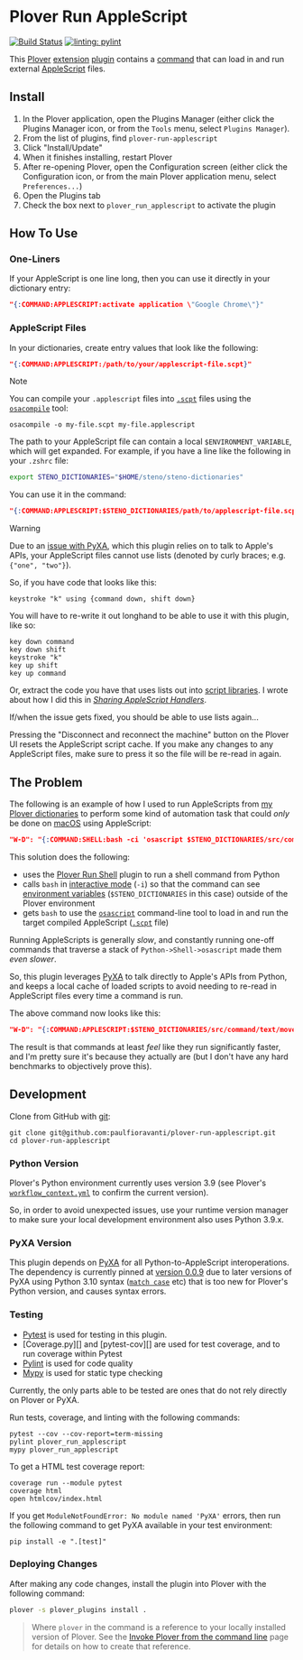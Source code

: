 # Plover Run AppleScript

[![Build Status][Build Status image]][Build Status url] [![linting: pylint][linting image]][linting url]

This [Plover][] [extension][] [plugin][] contains a [command][] that can load in
and run external [AppleScript][] files.

## Install

1. In the Plover application, open the Plugins Manager (either click the Plugins
   Manager icon, or from the `Tools` menu, select `Plugins Manager`).
2. From the list of plugins, find `plover-run-applescript`
3. Click "Install/Update"
4. When it finishes installing, restart Plover
5. After re-opening Plover, open the Configuration screen (either click the
   Configuration icon, or from the main Plover application menu, select
   `Preferences...`)
6. Open the Plugins tab
7. Check the box next to `plover_run_applescript` to activate the plugin

## How To Use

### One-Liners

If your AppleScript is one line long, then you can use it directly in your
dictionary entry:

```json
"{:COMMAND:APPLESCRIPT:activate application \"Google Chrome\"}"
```

### AppleScript Files

In your dictionaries, create entry values that look like the following:

```json
"{:COMMAND:APPLESCRIPT:/path/to/your/applescript-file.scpt}"
```

> [!NOTE]
> You can compile your `.applescript` files into [`.scpt`][] files using the
> [`osacompile`][] tool:
>
> ```console
> osacompile -o my-file.scpt my-file.applescript
> ```

The path to your AppleScript file can contain a local `$ENVIRONMENT_VARIABLE`,
which will get expanded. For example, if you have a line like the following in
your `.zshrc` file:

```sh
export STENO_DICTIONARIES="$HOME/steno/steno-dictionaries"
```

You can use it in the command:

```json
"{:COMMAND:APPLESCRIPT:$STENO_DICTIONARIES/path/to/applescript-file.scpt}"
```

> [!WARNING]
> Due to an [issue with PyXA][], which this plugin relies on to talk to Apple's
> APIs, your AppleScript files cannot use lists (denoted by curly braces; e.g.
> `{"one", "two"}`).
>
> So, if you have code that looks like this:
>
> ```applescript
> keystroke "k" using {command down, shift down}
> ```
>
> You will have to re-write it out longhand to be able to use it with this
> plugin, like so:
>
> ```applescript
> key down command
> key down shift
> keystroke "k"
> key up shift
> key up command
> ```
>
> Or, extract the code you have that uses lists out into [script libraries][].
> I wrote about how I did this in _[Sharing AppleScript Handlers][]_.
>
> If/when the issue gets fixed, you should be able to use lists again...

Pressing the "Disconnect and reconnect the machine" button on the Plover UI
resets the AppleScript script cache. If you make any changes to any AppleScript
files, make sure to press it so the file will be re-read in again.

## The Problem

The following is an example of how I used to run AppleScripts from [my Plover
dictionaries][] to perform some kind of automation task that could _only_ be
done on [macOS][] using AppleScript:

```json
"W-D": "{:COMMAND:SHELL:bash -ci 'osascript $STENO_DICTIONARIES/src/command/text/move-one-word-forward.scpt'}"
```

This solution does the following:

- uses the [Plover Run Shell][] plugin to run a shell command from Python
- calls `bash` in [interactive mode][] (`-i`) so that the command can see
  [environment variables][] (`$STENO_DICTIONARIES` in this case) outside of the
  Plover environment
- gets `bash` to use the [`osascript`][] command-line tool to load in and run
  the target compiled AppleScript ([`.scpt`][] file)

Running AppleScripts is generally _slow_, and constantly running one-off
commands that traverse a stack of `Python->Shell->osascript` made them _even
slower_.

So, this plugin leverages [PyXA][] to talk directly to Apple's APIs from Python,
and keeps a local cache of loaded scripts to avoid needing to re-read in
AppleScript files every time a command is run.

The above command now looks like this:

```json
"W-D": "{:COMMAND:APPLESCRIPT:$STENO_DICTIONARIES/src/command/text/move-one-word-forward.scpt}"
```

The result is that commands at least _feel_ like they run significantly faster,
and I'm pretty sure it's because they actually are (but I don't have any hard
benchmarks to objectively prove this).

## Development

Clone from GitHub with [git][]:

```console
git clone git@github.com:paulfioravanti/plover-run-applescript.git
cd plover-run-applescript
```

### Python Version

Plover's Python environment currently uses version 3.9 (see Plover's
[`workflow_context.yml`][] to confirm the current version).

So, in order to avoid unexpected issues, use your runtime version manager to
make sure your local development environment also uses Python 3.9.x.

### PyXA Version

This plugin depends on [PyXA][] for all Python-to-AppleScript interoperations.
The dependency is currently pinned at [version 0.0.9][] due to later versions
of PyXA using Python 3.10 syntax ([`match case`][] etc) that is too new for
Plover's Python version, and causes syntax errors.

### Testing

- [Pytest][] is used for testing in this plugin.
- [Coverage.py][] and [pytest-cov][] are used for test coverage, and to run
  coverage within Pytest
- [Pylint][] is used for code quality
- [Mypy][] is used for static type checking

Currently, the only parts able to be tested are ones that do not rely directly
on Plover or PyXA.

Run tests, coverage, and linting with the following commands:

```console
pytest --cov --cov-report=term-missing
pylint plover_run_applescript
mypy plover_run_applescript
```

To get a HTML test coverage report:

```console
coverage run --module pytest
coverage html
open htmlcov/index.html
```

If you get `ModuleNotFoundError: No module named 'PyXA'` errors, then run the
following command to get PyXA available in your test environment:

```console
pip install -e ".[test]"
```

### Deploying Changes

After making any code changes, install the plugin into Plover with the following
command:

```sh
plover -s plover_plugins install .
```

> Where `plover` in the command is a reference to your locally installed version
> of Plover. See the [Invoke Plover from the command line][] page for details on
> how to create that reference.

[AppleScript]: https://en.wikipedia.org/wiki/AppleScript
[Build Status image]: https://github.com/paulfioravanti/plover-run-applescript/actions/workflows/ci.yml/badge.svg
[Build Status url]: https://github.com/paulfioravanti/plover-run-applescript/actions/workflows/ci.yml
[command]: https://plover.readthedocs.io/en/latest/plugin-dev/commands.html
[environment variables]: https://en.wikipedia.org/wiki/Environment_variable
[extension]: https://plover.readthedocs.io/en/latest/plugin-dev/extensions.html
[git]: https://git-scm.com/
[interactive mode]: https://www.gnu.org/software/bash/manual/html_node/Interactive-Shell-Behavior.html
[Invoke Plover from the command line]: https://github.com/openstenoproject/plover/wiki/Invoke-Plover-from-the-command-line
[issue with PyXA]: https://github.com/SKaplanOfficial/PyXA/issues/16
[linting image]: https://img.shields.io/badge/linting-pylint-yellowgreen
[linting url]: https://github.com/pylint-dev/pylint
[macOS]: https://en.wikipedia.org/wiki/MacOS
[`match case`]: https://peps.python.org/pep-0636/
[my Plover dictionaries]: https://github.com/paulfioravanti/steno-dictionaries/tree/main
[Mypy]: https://github.com/python/mypy
[`osacompile`]: https://ss64.com/osx/osacompile.html
[`osascript`]: https://ss64.com/osx/osascript.html
[Plover]: https://www.openstenoproject.org/
[Plover Run Shell]: https://github.com/user202729/plover_run_shell
[plugin]: https://plover.readthedocs.io/en/latest/plugins.html#types-of-plugins
[Pylint]: https://github.com/pylint-dev/pylint
[Pytest]: https://pytest.org/
[PyXA]: https://github.com/SKaplanOfficial/PyXA
[`.scpt`]: https://fileinfo.com/extension/scpt
[script libraries]: https://developer.apple.com/library/archive/documentation/LanguagesUtilities/Conceptual/MacAutomationScriptingGuide/UseScriptLibraries.html
[Sharing AppleScript Handlers]: https://www.paulfioravanti.com/blog/sharing-applescript-handlers/
[version 0.0.9]: https://github.com/SKaplanOfficial/PyXA/tree/v0.0.9
[`workflow_context.yml`]: https://github.com/openstenoproject/plover/blob/master/.github/workflows/ci/workflow_context.yml

